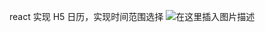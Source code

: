react 实现 H5 日历，实现时间范围选择
![在这里插入图片描述](https://img-blog.csdnimg.cn/20210524111033193.png?x-oss-process=image/watermark,type_ZmFuZ3poZW5naGVpdGk,shadow_10,text_aHR0cHM6Ly9ibG9nLmNzZG4ubmV0L3dlaXhpbl8zNTk1ODg5MQ==,size_16,color_FFFFFF,t_70)
